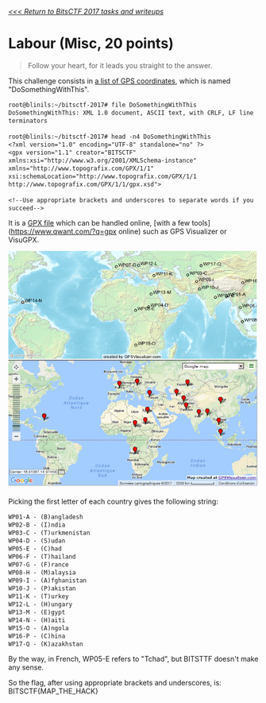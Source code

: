 _[<<< Return to BitsCTF 2017 tasks and writeups](/bitsctf-2017)_
# Labour (Misc, 20 points)

>Follow your heart, for it leads you straight to the answer.

This challenge consists in [a list of GPS coordinates](DoSomethingWithThis), which is named "DoSomethingWithThis".

```console
root@blinils:~/bitsctf-2017# file DoSomethingWithThis
DoSomethingWithThis: XML 1.0 document, ASCII text, with CRLF, LF line terminators

root@blinils:~/bitsctf-2017# head -n4 DoSomethingWithThis
<?xml version="1.0" encoding="UTF-8" standalone="no" ?>
<gpx version="1.1" creator="BITSCTF" xmlns:xsi="http://www.w3.org/2001/XMLSchema-instance" xmlns="http://www.topografix.com/GPX/1/1" xsi:schemaLocation="http://www.topografix.com/GPX/1/1 http://www.topografix.com/GPX/1/1/gpx.xsd">

<!--Use appropriate brackets and underscores to separate words if you succeed-->
```

It is a [GPX file](https://en.wikipedia.org/wiki/GPS_Exchange_Format) which can be handled online, [with a few tools](https://www.qwant.com/?q=gpx online) such as GPS Visualizer or VisuGPX.

![Our GPS data has been processed by GPS Visualizer](GPSVisualizer-map.png)

Picking the first letter of each country gives the following string:

```
WP01-A - (B)angladesh
WP02-B - (I)ndia
WP03-C - (T)urkmenistan
WP04-D - (S)udan
WP05-E - (C)had
WP06-F - (T)hailand
WP07-G - (F)rance
WP08-H - (M)alaysia
WP09-I - (A)fghanistan
WP10-J - (P)akistan
WP11-K - (T)urkey
WP12-L - (H)ungary
WP13-M - (E)gypt
WP14-N - (H)aiti
WP15-O - (A)ngola
WP16-P - (C)hina
WP17-Q - (K)azakhstan
```

By the way, in French, WP05-E refers to "Tchad", but BITSTTF doesn't make any sense.

So the flag, after using appropriate brackets and underscores, is: BITSCTF{MAP_THE_HACK}
